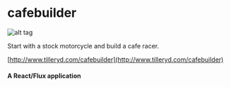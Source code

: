 # cafebuilder

![alt tag](http://d3l32fk0zqgp0n.cloudfront.net/images/cafebuilder.png)

Start with a stock motorcycle and build a cafe racer.

[http://www.tilleryd.com/cafebuilder](http://www.tilleryd.com/cafebuilder)


#### A React/Flux application
